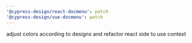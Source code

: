 ```yaml
---
'@cypress-design/react-docmenu': patch
'@cypress-design/vue-docmenu': patch
---
```


adjust colors according to designs and refactor react side to use context
